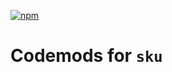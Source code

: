 [![npm](https://img.shields.io/npm/v/sku-vite.svg?style=flat-square)](https://www.npmjs.com/package/sku-vite)

# Codemods for `sku`
